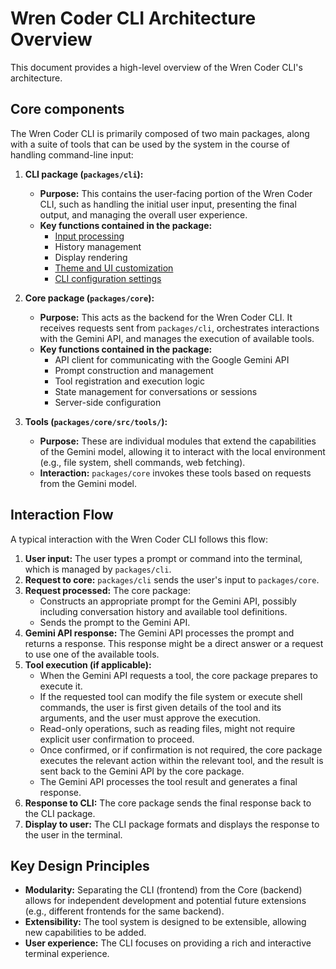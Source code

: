 # Wren Coder CLI Architecture Overview

This document provides a high-level overview of the Wren Coder CLI's architecture.

## Core components

The Wren Coder CLI is primarily composed of two main packages, along with a suite of tools that can be used by the system in the course of handling command-line input:

1. **CLI package (`packages/cli`):**
   - **Purpose:** This contains the user-facing portion of the Wren Coder CLI, such as handling the initial user input, presenting the final output, and managing the overall user experience.
   - **Key functions contained in the package:**
     - [Input processing](./cli/commands.md)
     - History management
     - Display rendering
     - [Theme and UI customization](./cli/themes.md)
     - [CLI configuration settings](./cli/configuration.md)

2. **Core package (`packages/core`):**
   - **Purpose:** This acts as the backend for the Wren Coder CLI. It receives requests sent from `packages/cli`, orchestrates interactions with the Gemini API, and manages the execution of available tools.
   - **Key functions contained in the package:**
     - API client for communicating with the Google Gemini API
     - Prompt construction and management
     - Tool registration and execution logic
     - State management for conversations or sessions
     - Server-side configuration

3. **Tools (`packages/core/src/tools/`):**
   - **Purpose:** These are individual modules that extend the capabilities of the Gemini model, allowing it to interact with the local environment (e.g., file system, shell commands, web fetching).
   - **Interaction:** `packages/core` invokes these tools based on requests from the Gemini model.

## Interaction Flow

A typical interaction with the Wren Coder CLI follows this flow:

1. **User input:** The user types a prompt or command into the terminal, which is managed by `packages/cli`.
2. **Request to core:** `packages/cli` sends the user's input to `packages/core`.
3. **Request processed:** The core package:
   - Constructs an appropriate prompt for the Gemini API, possibly including conversation history and available tool definitions.
   - Sends the prompt to the Gemini API.
4. **Gemini API response:** The Gemini API processes the prompt and returns a response. This response might be a direct answer or a request to use one of the available tools.
5. **Tool execution (if applicable):**
   - When the Gemini API requests a tool, the core package prepares to execute it.
   - If the requested tool can modify the file system or execute shell commands, the user is first given details of the tool and its arguments, and the user must approve the execution.
   - Read-only operations, such as reading files, might not require explicit user confirmation to proceed.
   - Once confirmed, or if confirmation is not required, the core package executes the relevant action within the relevant tool, and the result is sent back to the Gemini API by the core package.
   - The Gemini API processes the tool result and generates a final response.
6. **Response to CLI:** The core package sends the final response back to the CLI package.
7. **Display to user:** The CLI package formats and displays the response to the user in the terminal.

## Key Design Principles

- **Modularity:** Separating the CLI (frontend) from the Core (backend) allows for independent development and potential future extensions (e.g., different frontends for the same backend).
- **Extensibility:** The tool system is designed to be extensible, allowing new capabilities to be added.
- **User experience:** The CLI focuses on providing a rich and interactive terminal experience.
